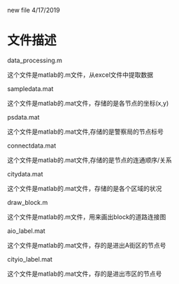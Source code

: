new file 4/17/2019

# 文件描述

data_processing.m

这个文件是matlab的.m文件，从excel文件中提取数据

sampledata.mat 

这个文件是matlab的.mat文件，存储的是各节点的坐标(x,y)

 psdata.mat

这个文件是matlab的.mat文件,存储的是警察局的节点标号

connectdata.mat 

这个文件是matlab的.mat文件,存储的是节点的连通顺序/关系

citydata.mat 

这个文件是matlab的.mat文件，存储的是各个区域的状况

draw_block.m

这个文件是matlab的.m文件，用来画出block的道路连接图

aio_label.mat

这个文件是matlab的.mat文件，存的是进出A街区的节点号

cityio_label.mat

这个文件是matlab的.mat文件，存的是进出市区的节点号
